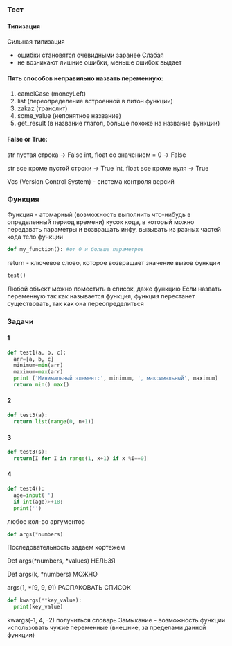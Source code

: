 ### Тест 
#### Типизация
Сильная типизация
+ ошибки становятся очевидными заранее
Слабая 
+ не возникают лишние ошибки, меньше ошибок выдает

#### Пять способов неправильно назвать переменную:
1. camelCase (moneyLeft)
2. list (переопределение встроенной в питон функции)
3. zakaz (транслит)
4. some_value (непонятное название)
5. get_result (в название глагол, больше похоже на название функции)

#### False or True:
str пустая строка -> False
int, float со значением = 0 -> False

str все кроме пустой строки -> True
int, float все кроме нуля -> True

Vcs (Version Control System) - система контроля версий
### Функция
Функция - атомарный (возможность выполнить что-нибудь в определенный период времени) кусок кода, в который можно передавать параметры и возвращать инфу, вызывать из разных частей кода
тело функции
```python
def my_function(): #от 0 и больше параметров
```
return - ключевое слово, которое возвращает значение
вызов функции
```python
test()
```
Любой объект можно поместить в список, даже функцию
Если назвать переменную так как называется функция, функция перестанет существовать, так как она переопределиться

### Задачи
#### 1
```python
def test1(a, b, c):
  arr=[a, b, c]
  minimum=min(arr)
  maximum=max(arr)
  print ('Минимальный элемент:', minimum, ', максимальный', maximum)
  return min() max()
```
#### 2
```python
def test3(a):
  return list(range(0, n+1))
```
#### 3
```python
def test3(s):
  return[I for I in range(1, x+1) if x %I==0]
```
#### 4
```python
def test4():
  age=input('')
  if int(age)>+18:
  print('')
```
любое кол-во аргументов
```python
def args(*numbers)
```

Последовательность задаем кортежем

Def args(*numbers, *values) НЕЛЬЗЯ

Def args(k, *numbers) МОЖНО

args(1, *[9, 9, 9]) РАСПАКОВАТЬ СПИСОК
```python
def kwargs(**key_value):
  print(key_value)
```

kwargs(-1, 4, -2) получиться словарь
Замыкание - возможность функции использовать чужие переменные (внешние, за пределами данной функции)
